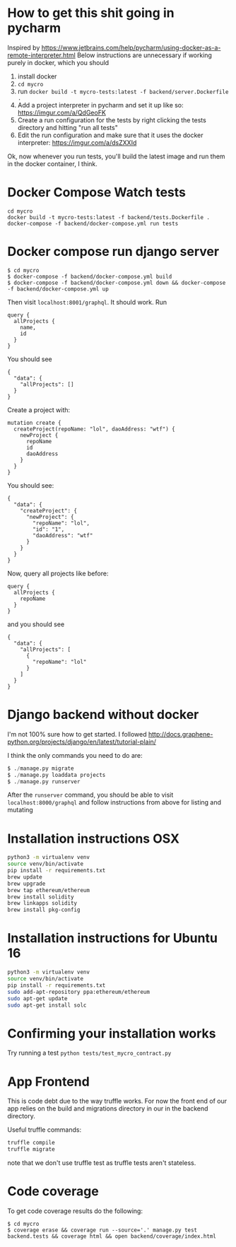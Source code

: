 # How to get this shit going in pycharm
Inspired by https://www.jetbrains.com/help/pycharm/using-docker-as-a-remote-interpreter.html
Below instructions are unnecessary if working purely in docker, which you should
1. install docker
1. `cd mycro`
2. run `docker build -t mycro-tests:latest -f backend/server.Dockerfile .`
3. Add a project interpreter in pycharm and set it up like so: https://imgur.com/a/QdGeoFK
4. Create a run configuration for the tests by right clicking the tests directory and hitting "run all tests"
5. Edit the run configuration and make sure that it uses the docker interpreter: https://imgur.com/a/dsZXXId

Ok, now whenever you run tests, you'll build the latest image and run them in the docker container, I think.

# Docker Compose Watch tests
```
cd mycro
docker build -t mycro-tests:latest -f backend/tests.Dockerfile .
docker-compose -f backend/docker-compose.yml run tests
```

# Docker compose run django server
```
$ cd mycro
$ docker-compose -f backend/docker-compose.yml build
$ docker-compose -f backend/docker-compose.yml down && docker-compose -f backend/docker-compose.yml up
```

Then visit `localhost:8001/graphql`. It should work. Run


```
query {
  allProjects {
    name,
    id
  }
}
```

You should see

```
{
  "data": {
    "allProjects": []
  }
}
```

Create a project with:

```
mutation create {
  createProject(repoName: "lol", daoAddress: "wtf") {
    newProject {
      repoName
      id
      daoAddress
    }
  }
}
```

You should see:

```
{
  "data": {
    "createProject": {
      "newProject": {
        "repoName": "lol",
        "id": "1",
        "daoAddress": "wtf"
      }
    }
  }
}
```

Now, query all projects like before:

```
query {
  allProjects {
    repoName
  }
}
```

and you should see

```
{
  "data": {
    "allProjects": [
      {
        "repoName": "lol"
      }
    ]
  }
}
```

# Django backend without docker
I'm not 100% sure how to get started. I followed http://docs.graphene-python.org/projects/django/en/latest/tutorial-plain/

I think the only commands you need to do are:

```python
$ ./manage.py migrate
$ ./manage.py loaddata projects
$ ./manage.py runserver
```

After the `runserver` command, you should be able to visit `localhost:8000/graphql` and follow instructions from above for listing and mutating


# Installation instructions OSX
```bash
python3 -m virtualenv venv
source venv/bin/activate
pip install -r requirements.txt
brew update
brew upgrade
brew tap ethereum/ethereum
brew install solidity
brew linkapps solidity
brew install pkg-config
```
# Installation instructions for Ubuntu 16
```bash
python3 -m virtualenv venv
source venv/bin/activate
pip install -r requirements.txt
sudo add-apt-repository ppa:ethereum/ethereum
sudo apt-get update
sudo apt-get install solc
```

# Confirming your installation works
Try running a test
`python tests/test_mycro_contract.py`

# App Frontend
This is code debt due to the way truffle works. For now the front end of our app relies on the build and migrations directory in our in the backend directory.

Useful truffle commands:
```bash
truffle compile
truffle migrate
```

note that we don't use truffle test as truffle tests aren't stateless.

# Code coverage
To get code coverage results do the following:

```
$ cd mycro
$ coverage erase && coverage run --source='.' manage.py test backend.tests && coverage html && open backend/coverage/index.html
```
